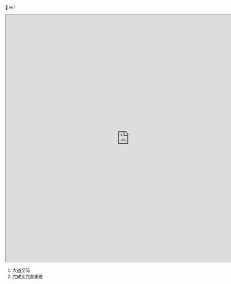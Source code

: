 👋 Hi!

<!-- [李李](https://whimsical.com/YNapr5kpkMu1a4GSuuyvbj) -->

<iframe width="800px" height="800px"
 src="https://whimsical.com/Cy6xPBZi6uijsGCyUC7XWc@6HYTAunKLgTVm1GYaS1X535svstDSy5EUefacV3jUk1em73"></iframe>


1. 大道至简
2. 完成比完美重要




